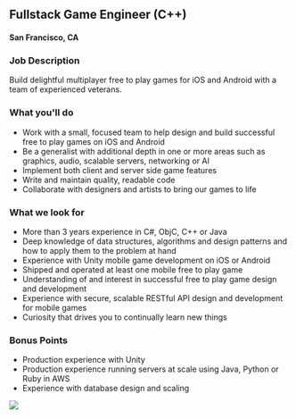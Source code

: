 ## Fullstack Game Engineer (C++)
#### San Francisco, CA

### Job Description
Build delightful multiplayer free to play games for iOS and Android with a team of experienced veterans.

### What you'll do
+ Work with a small, focused team to help design and build successful free to play games on iOS and Android
+ Be a generalist with additional depth in one or more areas such as graphics, audio, scalable servers, networking or AI
+ Implement both client and server side game features
+ Write and maintain quality, readable code
+ Collaborate with designers and artists to bring our games to life

### What we look for
+  More than 3 years experience in C#, ObjC, C++ or Java
+ Deep knowledge of data structures, algorithms and design patterns and how to apply them to the problem at hand
+ Experience with Unity mobile game development on iOS or Android
+ Shipped and operated at least one mobile free to play game
+ Understanding of and interest in successful free to play game design and development
+ Experience with secure, scalable RESTful API design and development for mobile games
+ Curiosity that drives you to continually learn new things

### Bonus Points
+ Production experience with Unity
+ Production experience running servers at scale using Java, Python or Ruby in AWS
+ Experience with database design and scaling


[<img src='https://dabuttonfactory.com/button.png?t=Learn+More&f=Calibri-Bold&ts=24&tc=fff&hp=20&vp=8&c=5&bgt=unicolored&bgc=29aafe'>](https://letsrockit.co/jobs/tjnuv09ssw-backend-engineer-c)
